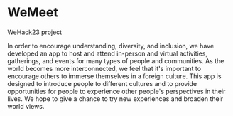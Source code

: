 # WeMeet
WeHack23 project 

In order to encourage understanding, diversity, and inclusion, we have developed an app to host and attend in-person and virtual activities, gatherings, and events for many types of people and communities. As the world becomes more interconnected, we feel that it's important to encourage others to immerse themselves in a foreign culture. This app is designed to introduce people to different cultures and to provide opportunities for people to experience other people's perspectives in their lives. We hope to give a chance to try new experiences and broaden their world views. 
